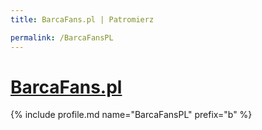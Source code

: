 ```yaml
---
title: BarcaFans.pl | Patromierz

permalink: /BarcaFansPL
---
```


# [BarcaFans.pl](https://patronite.pl/BarcaFansPL)

{% include profile.md name="BarcaFansPL" prefix="b" %}
